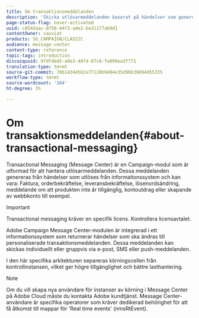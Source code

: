 ```yaml
---
title: Om transaktionsmeddelanden
description: 'Skicka utlösarmeddelanden baserat på händelser som genererats från informationssystem. '
page-status-flag: never-activated
uuid: c854daac-8756-44f3-a4e2-be31177ab9d1
contentOwner: sauviat
products: SG_CAMPAIGN/CLASSIC
audience: message-center
content-type: reference
topic-tags: introduction
discoiquuid: 97df4bd5-a8e3-48f4-87c8-fa090ea3f771
translation-type: tm+mt
source-git-commit: 70b143445b2e77128b9404e35d96b39694d55335
workflow-type: tm+mt
source-wordcount: '164'
ht-degree: 3%

---
```



# Om transaktionsmeddelanden{#about-transactional-messaging}

Transactional Messaging (Message Center) är en Campaign-modul som är utformad för att hantera utlösarmeddelanden. Dessa meddelanden genereras från händelser som utlöses från informationssystem och kan vara: Faktura, orderbekräftelse, leveransbekräftelse, lösenordsändring, meddelande om att produkten inte är tillgänglig, kontoutdrag eller skapande av webbkonto till exempel.

>[!IMPORTANT]
>
>Transactional messaging kräver en specifik licens. Kontrollera licensavtalet.

Adobe Campaign Message Center-modulen är integrerad i ett informationssystem som returnerar händelser som ska ändras till personaliserade transaktionsmeddelanden. Dessa meddelanden kan skickas individuellt eller gruppvis via e-post, SMS eller push-meddelanden.

I den här specifika arkitekturen separeras körningscellen från kontrollinstansen, vilket ger högre tillgänglighet och bättre lasthantering.

>[!NOTE]
>
>Om du vill skapa nya användare för instanser av körning i Message Center på Adobe Cloud måste du kontakta Adobe kundtjänst. Message Center-användare är specifika operatorer som kräver dedikerad behörighet för att få åtkomst till mappar för &#39;Real time events&#39; (nmsRtEvent).
